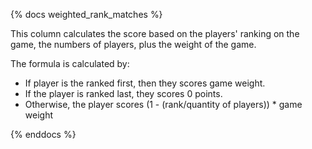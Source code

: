 {% docs weighted_rank_matches %}

This column calculates the score based on the players' ranking on the game, the numbers of players, plus the weight of the game.

The formula is calculated by:

- If player is the ranked first, then they scores game weight.
- If the player is ranked last, they scores 0 points.
- Otherwise, the player scores (1 - (rank/quantity of players)) * game weight

{% enddocs %}